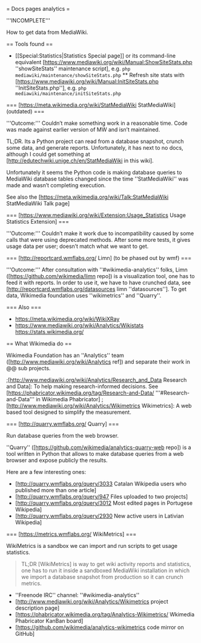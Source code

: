 = Docs pages analytics =

'''INCOMPLETE'''

How to get data from MediaWiki.

== Tools found ==

* [[Special:Statistics|Statistics Special page]] or its command-line equivalent [https://www.mediawiki.org/wiki/Manual:ShowSiteStats.php ''showSiteStats'' maintenance script], e.g.  <code>php mediawiki/maintenance/showSiteStats.php</code>
** Refresh site stats with [https://www.mediawiki.org/wiki/Manual:InitSiteStats.php ''InitSiteStats.php''], e.g.  <code>php mediawiki/maintenance/initSiteStats.php</code>

=== [https://meta.wikimedia.org/wiki/StatMediaWiki StatMediaWiki] (outdated) ===

'''Outcome:''' Couldn’t make something work in a reasonable time. Code was made against earlier version of MW and isn’t maintained.

TL;DR. Its a Python project can read from a database snapshot, crunch some data, and generate reports. Unfortunately, it has next to no docs, although I could get something at [http://edutechwiki.unige.ch/en/StatMediaWiki in this wiki]. 

Unfortunately it seems the Python code is making database queries to MediaWiki database tables changed since the time ''StatMediaWiki'' was made and wasn’t completing execution. 

See also the [https://meta.wikimedia.org/wiki/Talk:StatMediaWiki StatMediaWiki Talk page]

=== [https://www.mediawiki.org/wiki/Extension:Usage_Statistics Usage Statistics Extension] ===

'''Outcome:''' Couldn’t make it work due to incompatibility caused by some calls that were using deprecated methods. After some more tests, it gives usage data per user; doesn’t match what we want to get.

=== [http://reportcard.wmflabs.org/ Limn] (to be phased out by wmf) ===

'''Outcome:''' After consultation with ''#wikimedia-analytics'' folks, Limn ([https://github.com/wikimedia/limn repo]) is a visualization tool, one has  to feed it with reports. In order to use it, we have to have crunched data, see [http://reportcard.wmflabs.org/datasources limn ''datasources'']. To get data, Wikimedia foundation uses ''wikimetrics'' and ''Quarry''.

=== Also ===

* https://meta.wikimedia.org/wiki/WikiXRay
* https://www.mediawiki.org/wiki/Analytics/Wikistats https://stats.wikimedia.org/

== What Wikimedia do ==

Wikimedia Foundation has an ''Analytics'' team ([http://www.mediawiki.org/wiki/Analytics ref]) and separate their work in @@ sub projects.

;[http://www.mediawiki.org/wiki/Analytics/Research_and_Data Research and Data]: To help making research-informed decisions. See [https://phabricator.wikimedia.org/tag/Research-and-Data/ '''#Research-and-Data''' in Wikimedia Phabricator]
;[http://www.mediawiki.org/wiki/Analytics/Wikimetrics Wikimetrics]: A web based tool designed to simplify the measurement.


=== [http://quarry.wmflabs.org/ Quarry] ===

Run database queries from the web browser. 

''Quarry'' ([https://github.com/wikimedia/analytics-quarry-web repo]) is a tool written in Python that allows to make database queries from a web browser and expose publicly the results.

Here are a few interesting ones:
* [http://quarry.wmflabs.org/query/3033 Catalan Wikipedia users who published more than one article]
* [http://quarry.wmflabs.org/query/947 Files uploaded to two projects]
* [http://quarry.wmflabs.org/query/3012 Most edited pages in Portugese Wikipedia] 
* [http://quarry.wmflabs.org/query/2930 New active users in Lativian Wikipedia]

=== [https://metrics.wmflabs.org/ WikiMetrics] ===

WikiMetrics is a sandbox we can import and run scripts to get usage statistics.

> TL;DR \[WikiMetrics\] is way to get wiki activity reports and statistics, one has to run it inside a sandboxed MediaWiki installation in which we import a database snapshot from production so it can crunch metrics.

* ''Freenode IRC'' channel: ''#wikimedia-analytics''
* [http://www.mediawiki.org/wiki/Analytics/Wikimetrics project description page]
* [https://phabricator.wikimedia.org/tag/Analytics-Wikimetrics/ Wkimedia Phabricator KanBan board]
* [https://github.com/wikimedia/analytics-wikimetrics code mirror on GitHub]
